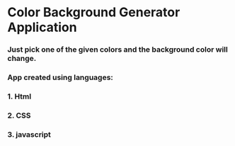# Color Background Generator Application
### Just pick one of the given colors and the background color will change. 
### App created using languages:
### 1. Html 
### 2. CSS 
### 3. javascript 
